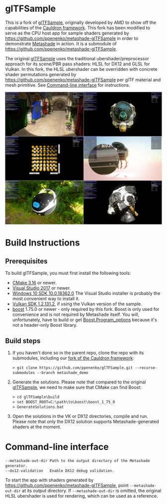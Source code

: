# glTFSample 

This is a fork of [glTFSample](https://github.com/GPUOpen-LibrariesAndSDKs/glTFSample), originally developed by AMD to show off the capabilities of the [Cauldron framework](https://github.com/GPUOpen-LibrariesAndSDKs/Cauldron).
This fork has been modified to serve as the CPU host app for sample shaders generated by https://github.com/ppenenko/metashade-glTFSample in order to demonstrate [Metashade](https://github.com/ppenenko/metashade) in action.
It is a submodule of https://github.com/ppenenko/metashade-glTFSample.

The original [glTFSample](https://github.com/GPUOpen-LibrariesAndSDKs/glTFSample) uses the traditional ubershader/preprocessor approach for its scene/PBR pass shaders: HLSL for DX12 and GLSL for Vulkan. In this fork, the HLSL ubershader can be overridden with concrete shader permutations generated by https://github.com/ppenenko/metashade-glTFSample  per glTF material and mesh primitive. See [Command-line interface](#command-line-interface) for instructions.

![Screenshot](screenshot.png)

# Build Instructions

## Prerequisites

To build glTFSample, you must first install the following tools:

- [CMake 3.16](https://cmake.org/download/) or newer.
- [Visual Studio 2017](https://visualstudio.microsoft.com/downloads/) or newer.
- [Windows 10 SDK 10.0.18362.0](https://developer.microsoft.com/en-us/windows/downloads/windows-10-sdk) The Visual Studio installer is probably the most convenient way to install it.
- [Vulkan SDK 1.2.131.2](https://www.lunarg.com/vulkan-sdk/), if using the Vulkan version of the sample.
- [boost](https://www.boost.org/) 1.75.0 or newer - only required by this fork. Boost is only used for convenience and is not required by Metashade itself. You will, unfortunately, have to build or get [Boost.Program_options](https://www.boost.org/doc/libs/1_75_0/doc/html/program_options.html) because it's not a header-only Boost library.

## Build steps

1) If you haven't done so in the parent repo, clone the repo with its submodules, including our [fork of the Cauldron framework](https://github.com/ppenenko/Cauldron):
    ```
    > git clone https://github.com/ppenenko/glTFSample.git --recurse-submodules --branch metashade_demo
    ```

2) Generate the solutions. Please note that compared to the original [glTFSample](https://github.com/GPUOpen-LibrariesAndSDKs/glTFSample), we need to make sure that CMake can find Boost:
    ```
    > cd glTFSample\build
    > set BOOST_ROOT=C:\path\to\boost\boost_1_75_0
    > GenerateSolutions.bat
    ```

3) Open the solutions in the VK or DX12 directories, compile and run. Please note that only the DX12 solution supports Metashade-generated shaders at the moment.

# Command-line interface

```
--metashade-out-dir Path to the output directory of the Metashade generator.
--dx12-validation   Enable DX12 debug validation.
```

To start the app with shaders generated by https://github.com/ppenenko/metashade-glTFSample, point `--metashade-out-dir` at its output directory. If `--metashade-out-dir` is omitted, the original HLSL ubershader is used for rendering, which can be used as a reference.
